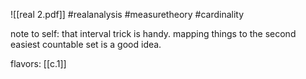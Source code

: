 ![[real 2.pdf]] #realanalysis #measuretheory #cardinality 

note to self: that interval trick is handy. mapping things to the second easiest countable set is a good idea.

flavors: [[c.1]]